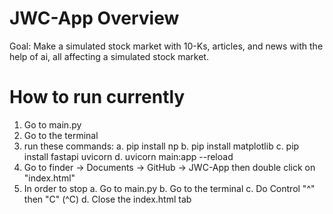 # JWC-App Overview
Goal: Make a simulated stock market with 10-Ks, articles, and news with the help of ai, all affecting a simulated stock market.

# How to run currently
1. Go to main.py
2. Go to the terminal
3. run these commands: 
    a. pip install np
    b. pip install matplotlib
    c. pip install fastapi uvicorn
    d. uvicorn main:app --reload
4. Go to finder -> Documents -> GitHub -> JWC-App then double click on "index.html"
5. In order to stop
    a. Go to main.py
    b. Go to the terminal
    c. Do Control "^" then "C" (^C)
    d. Close the index.html tab